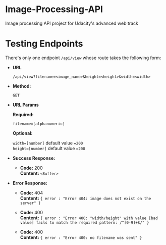 # Image-Processing-API
Image processing API project for Udacity's advanced web track

# Testing Endpoints
There's only one endpoint `/api/view` whose route takes the following form:

* **URL**

  `/api/view?filename=<image_name>&height=<height>&width=<width>`

* **Method:**
  
  `GET`
  
* **URL Params**

   **Required:**

   `filename=[alphanumeric]`

   **Optional:**

   `width=[number]` default value `=200` <br />
   `height=[number]` default value `=200`

* **Success Response:**
  
  * **Code:** 200 <br />
    **Content:** `<Buffer>`

* **Error Response:**

  * **Code:** 404 <br />
    **Content:** `{ error : "Error 404: image does not exist on the server" }`

  * **Code:** 400 <br />
    **Content:** `{ error : "Error 400: "width/height" with value [bad value] fails to match the required pattern: /^[0-9]+$/" }`  

  * **Code:** 400 <br />
    **Content:** `{ error : "Error 400: no filename was sent" }`